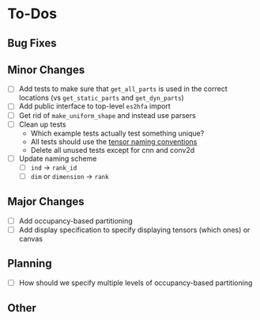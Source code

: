 # To-Dos

## Bug Fixes

## Minor Changes

- [ ] Add tests to make sure that `get_all_parts` is used in the correct locations (vs `get_static_parts` and `get_dyn_parts`)
- [ ] Add public interface to top-level `es2hfa` import
- [ ] Get rid of `make_uniform_shape` and instead use parsers
- [ ] Clean up tests
    - Which example tests actually test something unique?
    - All tests should use the [tensor naming conventions](./tensor_naming.md)
    - Delete all unused tests except for cnn and conv2d
- [ ] Update naming scheme
    - [ ] `ind` -> `rank_id`
    - [ ] `dim` or `dimension` -> `rank`

## Major Changes

- [ ] Add occupancy-based partitioning
- [ ] Add display specification to specify displaying tensors (which ones) or canvas

## Planning

- [ ] How should we specify multiple levels of occupancy-based partitioning

## Other

